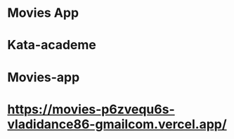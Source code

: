 # Movies App
# Kata-academe
# Movies-app
# https://movies-p6zvequ6s-vladidance86-gmailcom.vercel.app/
